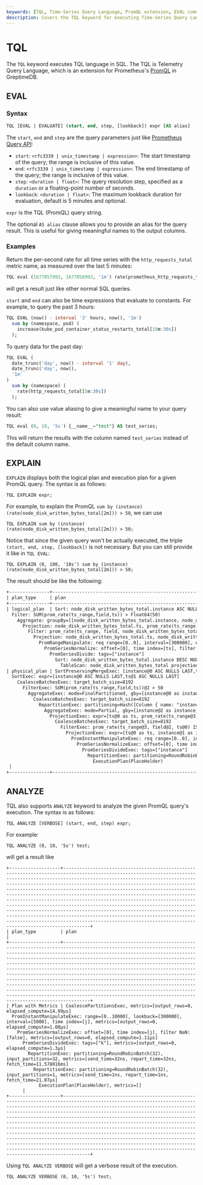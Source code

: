 ```yaml
---
keywords: [TQL, Time-Series Query Language, PromQL extension, EVAL command, EXPLAIN command, ANALYZE command]
description: Covers the TQL keyword for executing Time-Series Query Language in SQL, including EVAL, EXPLAIN, and ANALYZE commands with syntax and examples.
---
```


# TQL

The `TQL` keyword executes TQL language in SQL. The TQL is Telemetry Query Language, which is an extension for Prometheus's [PromQL](https://prometheus.io/docs/prometheus/latest/querying/basics/) in GreptimeDB.

## EVAL

### Syntax

```sql
TQL [EVAL | EVALUATE] (start, end, step, [lookback]) expr [AS alias]
```

The `start`, `end` and `step` are the query parameters just like [Prometheus Query API](https://prometheus.io/docs/prometheus/latest/querying/api/):

- `start`: `<rfc3339 | unix_timestamp | expression>`: The start timestamp of the query; the range is inclusive of this value.
- `end`: `<rfc3339 | unix_timestamp | expression>`: The end timestamp of the query; the range is inclusive of this value.
- `step`: `<duration | float>`: The query resolution step, specified as a `duration` or a floating-point number of seconds.
- `lookback`: `<duration | float>`: The maximum lookback duration for evaluation, default is 5 minutes and optional.

`expr` is the TQL (PromQL) query string.

The optional `AS alias` clause allows you to provide an alias for the query result. This is useful for giving meaningful names to the output columns.

### Examples

Return the per-second rate for all time series with the `http_requests_total` metric name, as measured over the last 5 minutes:

```sql
TQL eval (1677057993, 1677058993, '1m') rate(prometheus_http_requests_total{job="prometheus"}[5m]);
```

will get a result just like other normal SQL queries.

`start` and `end` can also be time expressions that evaluate to constants. For example, to query the past 3 hours:

```sql
TQL EVAL (now() - interval '3' hours, now(), '1m')
  sum by (namespace, pod) (
    increase(kube_pod_container_status_restarts_total[10m:30s])
  );
```

To query data for the past day:

```sql
TQL EVAL (
  date_trunc('day', now() - interval '1' day),
  date_trunc('day', now(),
  '1m'
)
  sum by (namespace) (
    rate(http_requests_total[5m:30s])
  );
```

You can also use value aliasing to give a meaningful name to your query result:

```sql
TQL eval (0, 10, '5s') {__name__="test"} AS test_series;
```

This will return the results with the column named `test_series` instead of the default column name.

## EXPLAIN

`EXPLAIN` displays both the logical plan and execution plan for a given PromQL query. The syntax is as follows:

```
TQL EXPLAIN expr;
```

For example, to explain the PromQL `sum by (instance) (rate(node_disk_written_bytes_total[2m])) > 50`, we can use

```
TQL EXPLAIN sum by (instance) (rate(node_disk_written_bytes_total[2m])) > 50;
```

Notice that since the given query won't be actually executed, the triple `(start, end, step, [lookback])` is not necessary. But you can still provide it like in `TQL EVAL`:

```
TQL EXPLAIN (0, 100, '10s') sum by (instance) (rate(node_disk_written_bytes_total[2m])) > 50;
```

The result should be like the following:

```txt
+---------------+--------------------------------------------------------------------------------------------------------------------------------------------------------------------------------------------------------------------------------------------------------------------------------------------------------------------------------------------------------------------------------------------------------------------------------------------------------------------------------------------------------------------------------------------------------------------------------------------------------------------------------------------------------------------------------------------------------------------------------------------------------------------------------------------------------------------------------------------------------------------------------------------------------------------------------------------------------------------------------------------------------------------------------------------------------------------------------------------------------------------------------------------------------------------------------------------------------------------------------------------------------------------------------------------------------------------------------------------------------------------------------------------------------------------------------------------------------------------------------------------------------------------------------------------------------------------------------------------------------------------------+
| plan_type     | plan                                                                                                                                                                                                                                                                                                                                                                                                                                                                                                                                                                                                                                                                                                                                                                                                                                                                                                                                                                                                                                                             |
+---------------+--------------------------------------------------------------------------------------------------------------------------------------------------------------------------------------------------------------------------------------------------------------------------------------------------------------------------------------------------------------------------------------------------------------------------------------------------------------------------------------------------------------------------------------------------------------------------------------------------------------------------------------------------------------------------------------------------------------------------------------------------------------------------------------------------------------------------------------------------------------------------------------------------------------------------------------------------------------------------------------------------------------------------------------------------------------------------------------------------------------------------------------------------------------------------------------------------------------------------------------------------------------------------------------------------------------------------------------------------------------------------------------------------------------------------------------------------------------------------------------------------------------------------------------------------------------------------------------------------------------------------+
| logical_plan  | Sort: node_disk_written_bytes_total.instance ASC NULLS LAST, node_disk_written_bytes_total.ts ASC NULLS LAST
  Filter: SUM(prom_rate(ts_range,field,ts)) > Float64(50)
    Aggregate: groupBy=[[node_disk_written_bytes_total.instance, node_disk_written_bytes_total.ts]], aggr=[[SUM(prom_rate(ts_range,field,ts))]]
      Projection: node_disk_written_bytes_total.ts, prom_rate(ts_range, field, node_disk_written_bytes_total.ts) AS prom_rate(ts_range,field,ts), node_disk_written_bytes_total.instance
        Filter: prom_rate(ts_range, field, node_disk_written_bytes_total.ts) IS NOT NULL
          Projection: node_disk_written_bytes_total.ts, node_disk_written_bytes_total.instance, field, ts_range
            PromRangeManipulate: req range=[0..0], interval=[300000], eval range=[120000], time index=[ts], values=["field"]
              PromSeriesNormalize: offset=[0], time index=[ts], filter NaN: [true]
                PromSeriesDivide: tags=["instance"]
                  Sort: node_disk_written_bytes_total.instance DESC NULLS LAST, node_disk_written_bytes_total.ts DESC NULLS LAST
                    TableScan: node_disk_written_bytes_total projection=[ts, instance, field], partial_filters=[ts >= TimestampMillisecond(-420000, None), ts <= TimestampMillisecond(300000, None)] |
| physical_plan | SortPreservingMergeExec: [instance@0 ASC NULLS LAST,ts@1 ASC NULLS LAST]
  SortExec: expr=[instance@0 ASC NULLS LAST,ts@1 ASC NULLS LAST]
    CoalesceBatchesExec: target_batch_size=8192
      FilterExec: SUM(prom_rate(ts_range,field,ts))@2 > 50
        AggregateExec: mode=FinalPartitioned, gby=[instance@0 as instance, ts@1 as ts], aggr=[SUM(prom_rate(ts_range,field,ts))]
          CoalesceBatchesExec: target_batch_size=8192
            RepartitionExec: partitioning=Hash([Column { name: "instance", index: 0 }, Column { name: "ts", index: 1 }], 32), input_partitions=32
              AggregateExec: mode=Partial, gby=[instance@2 as instance, ts@0 as ts], aggr=[SUM(prom_rate(ts_range,field,ts))]
                ProjectionExec: expr=[ts@0 as ts, prom_rate(ts_range@3, field@2, ts@0) as prom_rate(ts_range,field,ts), instance@1 as instance]
                  CoalesceBatchesExec: target_batch_size=8192
                    FilterExec: prom_rate(ts_range@3, field@2, ts@0) IS NOT NULL
                      ProjectionExec: expr=[ts@0 as ts, instance@1 as instance, field@2 as field, ts_range@3 as ts_range]
                        PromInstantManipulateExec: req range=[0..0], interval=[300000], eval range=[120000], time index=[ts]
                          PromSeriesNormalizeExec: offset=[0], time index=[ts], filter NaN: [true]
                            PromSeriesDivideExec: tags=["instance"]
                              RepartitionExec: partitioning=RoundRobinBatch(32), input_partitions=1
                                ExecutionPlan(PlaceHolder)
 |
+---------------+--------------------------------------------------------------------------------------------------------------------------------------------------------------------------------------------------------------------------------------------------------------------------------------------------------------------------------------------------------------------------------------------------------------------------------------------------------------------------------------------------------------------------------------------------------------------------------------------------------------------------------------------------------------------------------------------------------------------------------------------------------------------------------------------------------------------------------------------------------------------------------------------------------------------------------------------------------------------------------------------------------------------------------------------------------------------------------------------------------------------------------------------------------------------------------------------------------------------------------------------------------------------------------------------------------------------------------------------------------------------------------------------------------------------------------------------------------------------------------------------------------------------------------------------------------------------------------------------------------------------------+
```

## ANALYZE

TQL also supports `ANALYZE` keyword to analyze the given PromQL query's execution. The syntax is as follows:

```
TQL ANALYZE [VERBOSE] (start, end, step) expr;
```

For example:

```
TQL ANALYZE (0, 10, '5s') test;
```

will get a result like

```
+-------------------+------------------------------------------------------------------------------------------------------------------------------------------------------------------------------------------------------------------------------------------------------------------------------------------------------------------------------------------------------------------------------------------------------------------------------------------------------------------------------------------------------------------------------------------------------------------------------------------------------------------------------------------------------------------------------------------------------------------------------------------------------------------------------------------------------------+
| plan_type         | plan                                                                                                                                                                                                                                                                                                                                                                                                                                                                                                                                                                                                                                                                                                                                                                                                       |
+-------------------+------------------------------------------------------------------------------------------------------------------------------------------------------------------------------------------------------------------------------------------------------------------------------------------------------------------------------------------------------------------------------------------------------------------------------------------------------------------------------------------------------------------------------------------------------------------------------------------------------------------------------------------------------------------------------------------------------------------------------------------------------------------------------------------------------------+
| Plan with Metrics | CoalescePartitionsExec, metrics=[output_rows=0, elapsed_compute=14.99µs]
  PromInstantManipulateExec: range=[0..10000], lookback=[300000], interval=[5000], time index=[j], metrics=[output_rows=0, elapsed_compute=1.08µs]
    PromSeriesNormalizeExec: offset=[0], time index=[j], filter NaN: [false], metrics=[output_rows=0, elapsed_compute=1.11µs]
      PromSeriesDivideExec: tags=["k"], metrics=[output_rows=0, elapsed_compute=1.3µs]
        RepartitionExec: partitioning=RoundRobinBatch(32), input_partitions=32, metrics=[send_time=32ns, repart_time=32ns, fetch_time=11.578016ms]
          RepartitionExec: partitioning=RoundRobinBatch(32), input_partitions=1, metrics=[send_time=1ns, repart_time=1ns, fetch_time=21.07µs]
            ExecutionPlan(PlaceHolder), metrics=[]
      |
+-------------------+------------------------------------------------------------------------------------------------------------------------------------------------------------------------------------------------------------------------------------------------------------------------------------------------------------------------------------------------------------------------------------------------------------------------------------------------------------------------------------------------------------------------------------------------------------------------------------------------------------------------------------------------------------------------------------------------------------------------------------------------------------------------------------------------------------+
```

Using `TQL ANALYZE VERBOSE` will get a verbose result of the execution.

```
TQL ANALYZE VERBOSE (0, 10, '5s') test;
```
